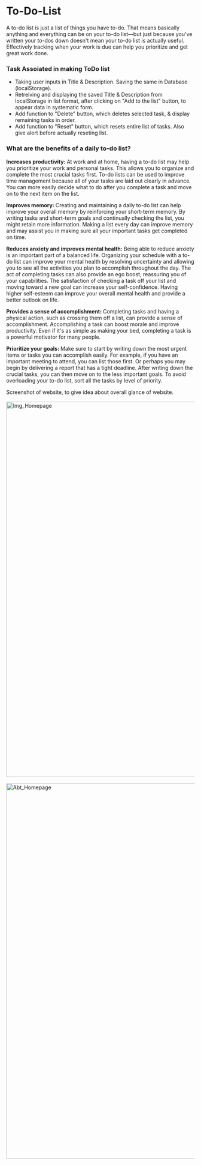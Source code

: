 # To-Do-List
<div>A to-do list is just a list of things you have to-do. That means basically anything and everything can be on your to-do list—but just because you've written your to-dos down doesn't mean your to-do list is actually useful. Effectively tracking when your work is due can help you prioritize and get great work done.</div>

<h3>Task Assoiated in making ToDo list</h3>
<div>
  <ul>
      <li>Taking user inputs in Title & Description. Saving the same in Database (localStorage).</li>
      <li>Retreiving and displaying the saved Title & Description from localStorage in list format, after clicking on "Add to the list" button, to appear data in systematic form.</li>
      <li>Add function to "Delete" button, which deletes selected task, & display remaining tasks in order.</li>
      <li>Add function to "Reset" button, which resets entire list of tasks. Also give alert before actually reseting list.</li>
  </ul>   
</div>

<h3>What are the benefits of a daily to-do list?</h3>
<div>
<p>
<b>Increases productivity: </b>
At work and at home, having a to-do list may help you prioritize your work and personal tasks. This allows you to organize and complete the most crucial tasks first. To-do lists can be used to improve time management because all of your tasks are laid out clearly in advance. You can more easily decide what to do after you complete a task and move on to the next item on the list.</p>

<p>
<b>Improves memory: </b>
Creating and maintaining a daily to-do list can help improve your overall memory by reinforcing your short-term memory. By writing tasks and short-term goals and continually checking the list, you might retain more information. Making a list every day can improve memory and may assist you in making sure all your important tasks get completed on time.</p>

<p>
<b>Reduces anxiety and improves mental health: </b>
Being able to reduce anxiety is an important part of a balanced life. Organizing your schedule with a to-do list can improve your mental health by resolving uncertainty and allowing you to see all the activities you plan to accomplish throughout the day. The act of completing tasks can also provide an ego boost, reassuring you of your capabilities. The satisfaction of checking a task off your list and moving toward a new goal can increase your self-confidence. Having higher self-esteem can improve your overall mental health and provide a better outlook on life.</p>

<p>
<b>Provides a sense of accomplishment: </b>
Completing tasks and having a physical action, such as crossing them off a list, can provide a sense of accomplishment. Accomplishing a task can boost morale and improve productivity. Even if it's as simple as making your bed, completing a task is a powerful motivator for many people.</p>

<p>
<b>Prioritize your goals: </b>
Make sure to start by writing down the most urgent items or tasks you can accomplish easily. For example, if you have an important meeting to attend, you can list those first. Or perhaps you may begin by delivering a report that has a tight deadline. After writing down the crucial tasks, you can then move on to the less important goals. To avoid overloading your to-do list, sort all the tasks by level of priority. </p>
</div>

<div>
Screenshot of website, to give idea about overall glance of website.
</div>
<br>
<img src="https://github.com/ShubhamSKhedekar/Clock-Project-Timestamp.com/assets/125666627/a95119d5-2b53-4e6f-b020-342ac77b6546.png" alt="Img_Homepage" width="1000px"> 
<br> <br> 
<img src="https://github.com/ShubhamSKhedekar/Clock-Project-Timestamp.com/assets/125666627/92107732-6264-4012-9b71-eba23f1cd2d0.png" alt="Abt_Homepage" width="1000px">

